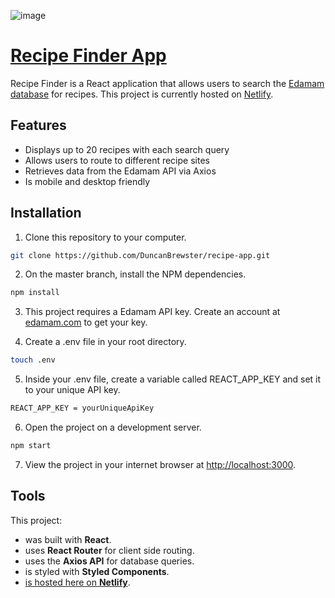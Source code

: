 ![image](https://user-images.githubusercontent.com/87501964/153520639-8cd7d801-5ddd-4fc2-b5de-446d37a71ebf.png)

# [Recipe Finder App](duncan-recipe-app.netlify.app)

Recipe Finder is a React application that allows users to search the [Edamam database](https://www.edamam.com/) for recipes. This project is currently hosted on [Netlify](duncan-recipe-app.netlify.app).

## Features
* Displays up to 20 recipes with each search query
* Allows users to route to different recipe sites
* Retrieves data from the Edamam API via Axios
* Is mobile and desktop friendly


## Installation

1. Clone this repository to your computer.
```bash
git clone https://github.com/DuncanBrewster/recipe-app.git 
```

2. On the master branch, install the NPM dependencies.
```bash
npm install
```

3. This project requires a Edamam API key. Create an account at [edamam.com](https://www.edamam.com/) to get your key.

4. Create a .env file in your root directory.
```bash
touch .env
```

5. Inside your .env file, create a variable called REACT_APP_KEY and set it to your unique API key.
```bash
REACT_APP_KEY = yourUniqueApiKey
```

6. Open the project on a development server.
```bash
npm start
```

7. View the project in your internet browser at [http://localhost:3000](http://localhost:3000).


## Tools

This project:

* was built with **React**.
* uses **React Router** for client side routing.
* uses the **Axios API** for database queries.
* is styled with **Styled Components**.
* [is hosted here on **Netlify**](duncan-recipe-app.netlify.app).
